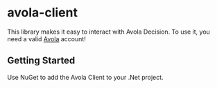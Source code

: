 # avola-client
This library makes it easy to interact with Avola Decision. To use it, you need a valid [Avola](http://www.avo.la) account! 

## Getting Started
Use NuGet to add the Avola Client to your .Net project.

